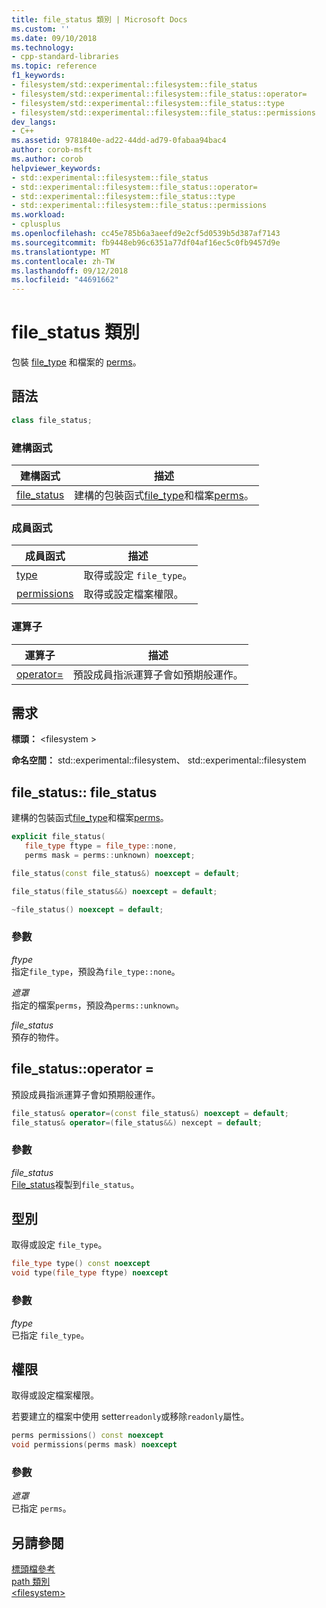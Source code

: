 ```yaml
---
title: file_status 類別 | Microsoft Docs
ms.custom: ''
ms.date: 09/10/2018
ms.technology:
- cpp-standard-libraries
ms.topic: reference
f1_keywords:
- filesystem/std::experimental::filesystem::file_status
- filesystem/std::experimental::filesystem::file_status::operator=
- filesystem/std::experimental::filesystem::file_status::type
- filesystem/std::experimental::filesystem::file_status::permissions
dev_langs:
- C++
ms.assetid: 9781840e-ad22-44dd-ad79-0fabaa94bac4
author: corob-msft
ms.author: corob
helpviewer_keywords:
- std::experimental::filesystem::file_status
- std::experimental::filesystem::file_status::operator=
- std::experimental::filesystem::file_status::type
- std::experimental::filesystem::file_status::permissions
ms.workload:
- cplusplus
ms.openlocfilehash: cc45e785b6a3aeefd9e2cf5d0539b5d387af7143
ms.sourcegitcommit: fb9448eb96c6351a77df04af16ec5c0fb9457d9e
ms.translationtype: MT
ms.contentlocale: zh-TW
ms.lasthandoff: 09/12/2018
ms.locfileid: "44691662"
---
```

# <a name="filestatus-class"></a>file_status 類別

包裝 [file_type](../standard-library/filesystem-enumerations.md#file_type) 和檔案的 [perms](../standard-library/filesystem-enumerations.md#perms)。

## <a name="syntax"></a>語法

```cpp
class file_status;
```

### <a name="constructors"></a>建構函式

|建構函式|描述|
|-|-|
|[file_status](#file_status)|建構的包裝函式[file_type](../standard-library/filesystem-enumerations.md#file_type)和檔案[perms](../standard-library/filesystem-enumerations.md#perms)。|

### <a name="member-functions"></a>成員函式

|成員函式|描述|
|-|-|
|[type](#type)|取得或設定 `file_type`。|
|[permissions](#permissions)|取得或設定檔案權限。|

### <a name="operators"></a>運算子

|運算子|描述|
|-|-|
|[operator=](#op_as)|預設成員指派運算子會如預期般運作。|

## <a name="requirements"></a>需求

**標頭：** \<filesystem >

**命名空間：** std::experimental::filesystem、 std::experimental::filesystem

## <a name="file_status"></a> file_status:: file_status

建構的包裝函式[file_type](../standard-library/filesystem-enumerations.md#file_type)和檔案[perms](../standard-library/filesystem-enumerations.md#perms)。

```cpp
explicit file_status(
   file_type ftype = file_type::none,
   perms mask = perms::unknown) noexcept;

file_status(const file_status&) noexcept = default;

file_status(file_status&&) noexcept = default;

~file_status() noexcept = default;
```

### <a name="parameters"></a>參數

*ftype*<br/>
指定`file_type`，預設為`file_type::none`。

*遮罩*<br/>
指定的檔案`perms`，預設為`perms::unknown`。

*file_status*<br/>
預存的物件。

## <a name="op_as"></a> file_status::operator =

預設成員指派運算子會如預期般運作。

```cpp
file_status& operator=(const file_status&) noexcept = default;
file_status& operator=(file_status&&) nexcept = default;
```

### <a name="parameters"></a>參數

*file_status*<br/>
[File_status](../standard-library/file-status-class.md)複製到`file_status`。

## <a name="type"></a> 型別

取得或設定 `file_type`。

```cpp
file_type type() const noexcept
void type(file_type ftype) noexcept
```

### <a name="parameters"></a>參數

*ftype*<br/>
已指定 `file_type`。

## <a name="permissions"></a> 權限

取得或設定檔案權限。

若要建立的檔案中使用 setter`readonly`或移除`readonly`屬性。

```cpp
perms permissions() const noexcept
void permissions(perms mask) noexcept
```

### <a name="parameters"></a>參數

*遮罩*<br/>
已指定 `perms`。

## <a name="see-also"></a>另請參閱

[標頭檔參考](../standard-library/cpp-standard-library-header-files.md)<br/>
[path 類別](../standard-library/path-class.md)<br/>
[\<filesystem>](../standard-library/filesystem.md)<br/>

